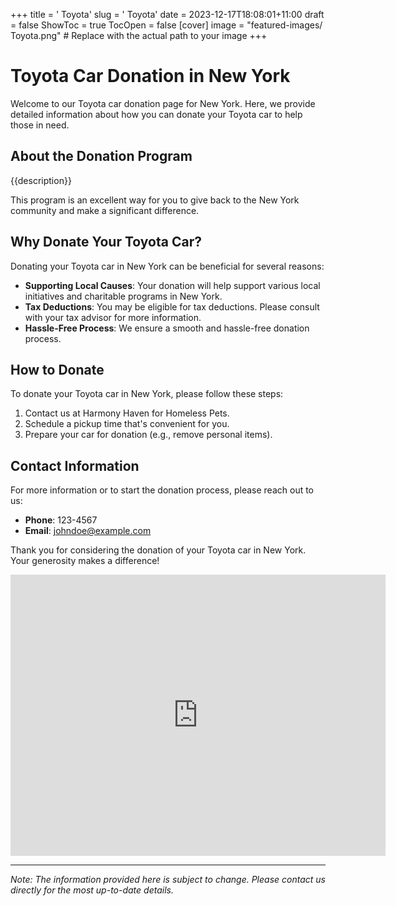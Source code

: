 +++
title = '    Toyota'
slug = '    Toyota'
date = 2023-12-17T18:08:01+11:00
draft = false
ShowToc = true
TocOpen = false
[cover]
image = "featured-images/    Toyota.png"  # Replace with the actual path to your image
+++



#     Toyota Car Donation in     New York

Welcome to our     Toyota car donation page for     New York. Here, we provide detailed information about how you can donate your     Toyota car to help those in need.

## About the Donation Program

{{description}}

This program is an excellent way for you to give back to the     New York community and make a significant difference.

## Why Donate Your     Toyota Car?

Donating your     Toyota car in     New York can be beneficial for several reasons:

- **Supporting Local Causes**: Your donation will help support various local initiatives and charitable programs in     New York.
- **Tax Deductions**: You may be eligible for tax deductions. Please consult with your tax advisor for more information.
- **Hassle-Free Process**: We ensure a smooth and hassle-free donation process.

## How to Donate

To donate your     Toyota car in     New York, please follow these steps:

1. Contact us at     Harmony Haven for Homeless Pets.
2. Schedule a pickup time that's convenient for you.
3. Prepare your car for donation (e.g., remove personal items).

## Contact Information

For more information or to start the donation process, please reach out to us:

- **Phone**: 123-4567
- **Email**:     johndoe@example.com

Thank you for considering the donation of your     Toyota car in     New York. Your generosity makes a difference!

<!-- Other content -->

<iframe width="600" height="450" frameborder="0" style="border:0" src="https://www.google.com/maps/embed/v1/place?key=AIzaSyDivX6qAx8DlsaPtf6od3s40HLANl8aFcE&q=++++New+York" allowfullscreen></iframe>

<!-- Other content -->

---

*Note: The information provided here is subject to change. Please contact us directly for the most up-to-date details.*
